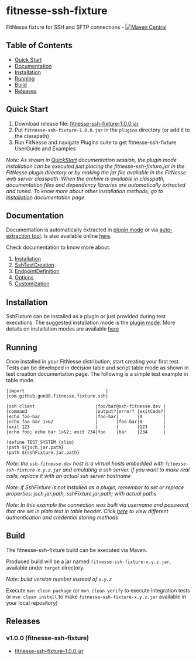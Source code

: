 # fitnesse-ssh-fixture
FitNesse fixture for SSH and SFTP connections - [![Maven Central](https://img.shields.io/maven-central/v/com.github.gun88/fitnesse-ssh-fixture.svg?label=Maven%20Central)](https://search.maven.org/search?q=g:%22com.github.gun88%22%20AND%20a:%22fitnesse-ssh-fixture%22)

## Table of Contents

- [Quick Start](#quick-start)
- [Documentation](#documentation)
- [Installation](#installation)
- [Running](#running)
- [Build](#build)
- [Releases](#releases)

## Quick Start
1. Download release file: [fitnesse-ssh-fixture-1.0.0.jar](https://github.com/gun88/fitnesse-ssh-fixture/releases/download/v1.0.0/fitnesse-ssh-fixture-1.0.0.jar)
2. Put `fitnesse-ssh-fixture-1.0.0.jar` in the `plugins` directory (or add it to the classpath)
3. Run FitNesse and navigate PlugIns suite to get fitnesse-ssh-fixture UserGuide and Examples

*Note: As shown in [QuickStart](https://gun88.github.io/fitnesse-ssh-fixture/PlugIns.SshFixture.UserGuide) documentation session, the plugin mode installation can be executed just placing 
the fitnesse-ssh-fixture.jar in the FitNesse plugin directory or by making the jar file available 
in the FitNesse web server classpath. When the archive is available in classpath, documentation 
files and dependency libraries are automatically extracted and tuned. To know more about 
other installation methods, go to [Installation](https://gun88.github.io/fitnesse-ssh-fixture/PlugIns.SshFixture.UserGuide.Installation) documentation page*

## Documentation
Documentation is automatically extracted in [plugin mode](https://gun88.github.io/fitnesse-ssh-fixture/PlugIns.SshFixture.UserGuide.Installation.PluginMode) or via [auto-extraction tool](https://gun88.github.io/fitnesse-ssh-fixture/PlugIns.SshFixture.UserGuide.Installation.AutoExtractionMode). Is also 
available online [here](https://gun88.github.io/fitnesse-ssh-fixture/PlugIns.SshFixture.UserGuide).

Check documentation to know more about:
1. [Installation](https://gun88.github.io/fitnesse-ssh-fixture/PlugIns.SshFixture.UserGuide.Installation)
1. [SshTestCreation](https://gun88.github.io/fitnesse-ssh-fixture/PlugIns.SshFixture.UserGuide.SshTestCreation)
1. [EndpointDefinition](https://gun88.github.io/fitnesse-ssh-fixture/PlugIns.SshFixture.UserGuide.EndpointDefinition)
1. [Options](https://gun88.github.io/fitnesse-ssh-fixture/PlugIns.SshFixture.UserGuide.Options)
1. [Customization](https://gun88.github.io/fitnesse-ssh-fixture/PlugIns.SshFixture.UserGuide.Customization)

## Installation
SshFixture can be installed as a plugin or just provided during test executions. The suggested 
installation mode is the [plugin mode](https://gun88.github.io/fitnesse-ssh-fixture/PlugIns.SshFixture.UserGuide.Installation.PluginMode).
More details on installation modes are available [here](https://gun88.github.io/fitnesse-ssh-fixture/PlugIns.SshFixture.UserGuide.Installation)

## Running
Once installed in your FitNesse distribution, start creating your first test. Tests can 
be developed in decision table and script table mode as shown in test creation documentation 
page. The following is a simple test example in table mode.

    |import                               |
    |com.github.gun88.fitnesse.fixture.ssh|

    |ssh client                       |foo/bar@ssh-fitnesse.dev |
    |command                          |output?|error? |exitCode?|
    |echo foo-bar                     |foo-bar|       |0        |
    |echo foo-bar 1>&2                |       |foo-bar|0        |
    |exit 123                         |       |       |123      |
    |echo foo; echo bar 1>&2; exit 234|foo    |bar    |234      |

    !define TEST_SYSTEM {slim}
    !path ${jsch.jar.path}
    !path ${sshFixture.jar.path}

*Note: the `ssh-fitnesse.dev` host is a virtual hosts embedded with 
`fitnesse-ssh-fixture-x.y.z.jar` and emulating a ssh server. If you 
want to make real calls, replace it with an actual ssh server hostname*

*Note: if SshFixture is not installed as a plugin, remember to set or replace 
properties: jsch.jar.path, sshFixture.jar.path; with actual paths*

*Note: In this example the connection was built via username and password, 
that are set in plain text in table header. Click [here](https://gun88.github.io/fitnesse-ssh-fixture/PlugIns.SshFixture.UserGuide.EndpointDefinition) to 
view different authentication and credential storing methods*

## Build
The fitnesse-ssh-fixture build can be executed via Maven.

Produced build will be a jar named `fitnesse-ssh-fixture-x.y.z.jar`, available under `target` directory.

*Note: build version number instead of `x.y.z`*

Execute `mvn clean package` (or `mvn clean verify` to execute integration tests 
or `mvn clean install` to make `fitnesse-ssh-fixture-x.y.z.jar` available in your
local repository)

## Releases
### v1.0.0 (fitnesse-ssh-fixture)
 - [fitnesse-ssh-fixture-1.0.0.jar](https://github.com/gun88/fitnesse-ssh-fixture/releases/download/v1.0.0/fitnesse-ssh-fixture-1.0.0.jar)

